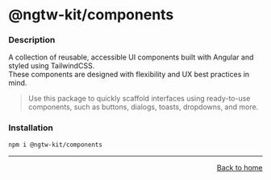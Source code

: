 # @ngtw-kit/components

### Description

A collection of reusable, accessible UI components built with Angular and styled using TailwindCSS.  
These components are designed with flexibility and UX best practices in mind.

> Use this package to quickly scaffold interfaces using ready-to-use components, such as buttons, dialogs, toasts, dropdowns, and more.

### Installation

```bash
npm i @ngtw-kit/components
```

---

<a name="home" href="../../README.md" style="display:flex; justify-content: flex-end">
  Back to home
</a>
